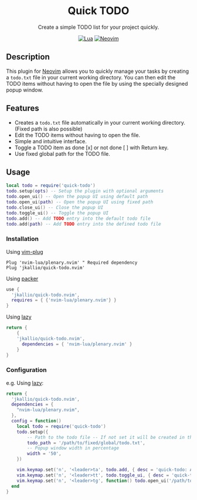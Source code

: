 <div align="center">

# Quick TODO

Create a simple TODO list for your project quickly.

[![Lua](https://img.shields.io/badge/Lua-blue.svg?style=for-the-badge&logo=lua)](http://www.lua.org)
[![Neovim](https://img.shields.io/badge/Neovim%200.6+-green.svg?style=for-the-badge&logo=neovim)](https://neovim.io)

</div>

## Description

This plugin for [Neovim](https://neovim.io) allows you to quickly manage your tasks by creating a `todo.txt` file in your current working directory. You can then edit the TODO items without having to open the file by using the specially designed popup window.

## Features

- Creates a `todo.txt` file automatically in your current working directory. (Fixed path is also possible)
- Edit the TODO items without having to open the file.
- Simple and intuitive interface.
- Toggle a TODO item as done [x] or not done [ ] with Return key.
- Use fixed global path for the TODO file.

## Usage

```lua
local todo = require('quick-todo')
todo.setup(opts) -- Setup the plugin with optional arguments
todo.open_ui() -- Open the popup UI using default path
todo.open_ui(path) -- Open the popup UI using fixed path
todo.close_ui() -- Close the popup UI
todo.toggle_ui() -- Toggle the popup UI
todo.add() -- Add TODO entry into the default todo file
todo.add(path) -- Add TODO entry into the defined todo file
```

### Installation

Using [vim-plug](https://github.com/junegunn/vim-plug)
```vim
Plug 'nvim-lua/plenary.nvim' " Required dependency
Plug 'jkallio/quick-todo.nvim'
```

Using [packer](https://github.com/wbthomason/packer.nvim)
```lua
use {
  'jkallio/quick-todo.nvim',
  requires = { {'nvim-lua/plenary.nvim'} }
}
```

Using [lazy](https://github.com/folke/lazy.nvim)
```lua
return {
    {
    'jkallio/quick-todo.nvim',
      dependencies = { 'nvim-lua/plenary.nvim' }
    }
}
```

### Configuration

e.g. Using [lazy](https://github.com/folke/lazy.nvim):
```lua
return {
  'jkallio/quick-todo.nvim',
  dependencies = {
    "nvim-lua/plenary.nvim",
  },
  config = function()
    local todo = require('quick-todo')
    todo.setup({
        -- Path to the todo file -- If not set it will be created in the current working directory.
        todo_path = '/path/to/fixed/global/todo.txt',
        -- Popup window width in percentage
        width = '50', 
    })

    vim.keymap.set('n', '<leader>ta', todo.add, { desc = 'quick-todo: Add new entry' })
    vim.keymap.set('n', '<leader>tt', todo.toggle_ui, { desc = 'quick-todo: toggle popup UI' })
    vim.keymap.set('n', '<leader>tg', function() todo.open_ui('/path/to/global/todo/file.txt') end, { desc = 'quick-todo: Open global TODO' })
  end
}
```
